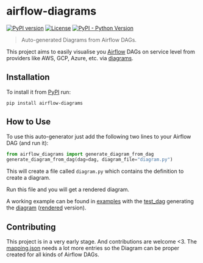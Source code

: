 # airflow-diagrams

[![PyPI version](https://img.shields.io/pypi/v/airflow-diagrams?style=for-the-badge)](https://pypi.org/project/airflow-diagrams/)
[![License](https://img.shields.io/pypi/l/airflow-diagrams?style=for-the-badge)](https://github.com/feluelle/airflow-diagrams/blob/master/LICENSE)
[![PyPI - Python Version](https://img.shields.io/pypi/pyversions/airflow-diagrams?style=for-the-badge)](https://pypi.org/project/airflow-diagrams/)

> Auto-generated Diagrams from Airflow DAGs.

This project aims to easily visualise you [Airflow](https://github.com/apache/airflow) DAGs on service level 
from providers like AWS, GCP, Azure, etc. via [diagrams](https://github.com/mingrammer/diagrams).

## Installation

To install it from [PyPI](https://pypi.org/) run:
```
pip install airflow-diagrams
```

## How to Use

To use this auto-generator just add the following two lines to your Airflow DAG (and run it):
```python
from airflow_diagrams import generate_diagram_from_dag
generate_diagram_from_dag(dag=dag, diagram_file="diagram.py")
```
This will create a file called `diagram.py` which contains the definition to create a diagram.

Run this file and you will get a rendered diagram.

A working example can be found in [examples](examples) with the [test_dag](examples/dags/test_dag.py) generating the 
[diagram](examples/diagrams/test_dag.py) ([rendered](examples/diagrams/test_dag.png) version).

## Contributing

This project is in a very early stage. And contributions are welcome <3.
The [mapping.json](airflow_diagrams/mapping.json) needs a lot more entries 
so the Diagram can be proper created for all kinds of Airflow DAGs.
